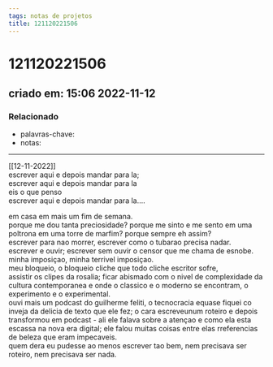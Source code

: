 ```yaml
---
tags: notas de projetos
title: 121120221506
---
```


# 121120221506

## criado em: 15:06 2022-11-12

### Relacionado

- palavras-chave: 
- notas: 
---

[[12-11-2022]]  
escrever aqui e depois mandar para la;  
escrever aqui e depois mandar para la  
eis o que penso  
escrever aqui e depois mandar para la….

em casa em mais um fim de semana.  
porque me dou tanta preciosidade? porque me sinto e me sento em uma poltrona em uma torre de marfim? porque sempre eh assim?  
escrever para nao morrer, escrever como o tubarao precisa nadar.  
escrever e ouvir; escrever sem ouvir o censor que me chama de esnobe.  
minha imposiçao, minha terrivel imposiçao.  
meu bloqueio, o bloqueio cliche que todo cliche escritor sofre,  
assistir os clipes da rosalia; ficar abismado com o nivel de complexidade da cultura contemporanea e onde o classico e o moderno se encontram, o experimento e o experimental.  
ouvi mais um podcast do guilherme feliti, o tecnocracia equase fiquei co inveja da delicia de texto que ele fez; o cara escreveunum roteiro e depois transformou em podcast - ali ele falava sobre a atençao e como ela esta escassa na nova era digital; ele falou muitas coisas entre elas rreferencias de beleza que eram impecaveis.  
quem dera eu pudesse ao menos escrever tao bem, nem precisava ser roteiro, nem precisava ser nada.
